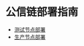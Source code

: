 # 公信链部署指南

- [测试节点部署](https://github.com/gxcdac/gxchain-deploy/blob/master/gxchain-script/README-test.md)
- [生产节点部署](https://github.com/gxcdac/gxchain-deploy/blob/master/gxchain-script/README-prod.md)

